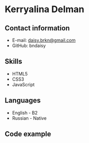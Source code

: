# Kerryalina Delman

## Contact information
- E-mail: daisy.brkn@gmail.com
- GitHub: bndaisy

## Skills
- HTML5
- CSS3
- JavaScript

## Languages
- English - B2
- Russian - Native

## Code example